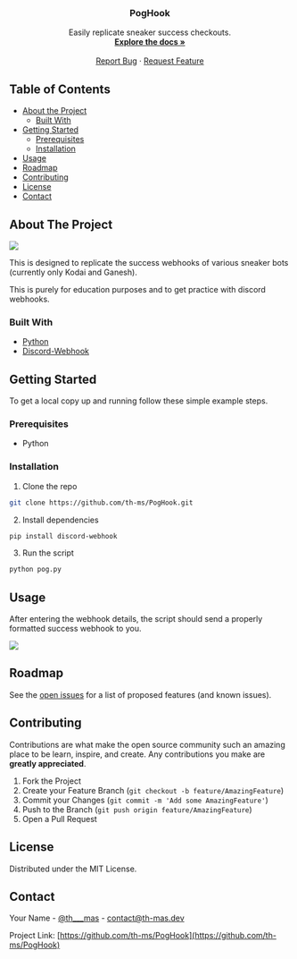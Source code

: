 <!-- PROJECT LOGO -->
<br />
<p align="center">

  <h3 align="center">PogHook</h3>

  <p align="center">
    Easily replicate sneaker success checkouts.
    <br />
    <a href="https://github.com/th-ms/PogHook"><strong>Explore the docs »</strong></a>
    <br />
    <br />
    <a href="https://github.com/th-ms/PogHook">Report Bug</a>
    ·
    <a href="https://github.com/th-ms/PogHook">Request Feature</a>
  </p>
</p>



<!-- TABLE OF CONTENTS -->
## Table of Contents

* [About the Project](#about-the-project)
  * [Built With](#built-with)
* [Getting Started](#getting-started)
  * [Prerequisites](#prerequisites)
  * [Installation](#installation)
* [Usage](#usage)
* [Roadmap](#roadmap)
* [Contributing](#contributing)
* [License](#license)
* [Contact](#contact)



<!-- ABOUT THE PROJECT -->
## About The Project

<img src="https://media.discordapp.net/attachments/562041975797317643/739883674979532810/unknown.png">

This is designed to replicate the success webhooks of various sneaker bots (currently only Kodai and Ganesh). 

This is purely for education purposes and to get practice with discord webhooks.

### Built With
* [Python](https://www.python.org)
* [Discord-Webhook](https://pypi.org/project/discord-webhook/)


<!-- GETTING STARTED -->
## Getting Started

To get a local copy up and running follow these simple example steps.

### Prerequisites

* Python

### Installation

1. Clone the repo
```sh
git clone https://github.com/th-ms/PogHook.git
```
2. Install dependencies
```sh
pip install discord-webhook
```
3. Run the script
```sh
python pog.py
```



<!-- USAGE EXAMPLES -->
## Usage

After entering the webhook details, the script should send a properly formatted success webhook to you.

<img src="https://cdn.discordapp.com/attachments/562041975797317643/739884618681155616/unknown.png">


<!-- ROADMAP -->
## Roadmap

See the [open issues](https://github.com/th-ms/PogHook/issues) for a list of proposed features (and known issues).



<!-- CONTRIBUTING -->
## Contributing

Contributions are what make the open source community such an amazing place to be learn, inspire, and create. Any contributions you make are **greatly appreciated**.

1. Fork the Project
2. Create your Feature Branch (`git checkout -b feature/AmazingFeature`)
3. Commit your Changes (`git commit -m 'Add some AmazingFeature'`)
4. Push to the Branch (`git push origin feature/AmazingFeature`)
5. Open a Pull Request



<!-- LICENSE -->
## License

Distributed under the MIT License.



<!-- CONTACT -->
## Contact

Your Name - [@th___mas](https://twitter.com/th___mas) - contact@th-mas.dev

Project Link: [https://github.com/th-ms/PogHook](https://github.com/th-ms/PogHook)
